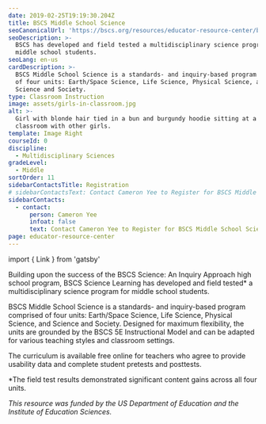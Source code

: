 ```yaml
---
date: 2019-02-25T19:19:30.204Z
title: BSCS Middle School Science
seoCanonicalUrl: 'https://bscs.org/resources/educator-resource-center/bscs-middle-school-science'
seoDescription: >-
  BSCS has developed and field tested a multidisciplinary science program for
  middle school students.
seoLang: en-us
cardDescription: >-
  BSCS Middle School Science is a standards- and inquiry-based program comprised
  of four units: Earth/Space Science, Life Science, Physical Science, and
  Science and Society.
type: Classroom Instruction
image: assets/girls-in-classroom.jpg
alt: >-
  Girl with blonde hair tied in a bun and burgundy hoodie sitting at a table in
  classroom with other girls.
template: Image Right
courseId: 0
discipline:
  - Multidisciplinary Sciences
gradeLevel:
  - Middle
sortOrder: 11
sidebarContactsTitle: Registration
# sidebarContactsText: Contact Cameron Yee to Register for BSCS Middle School Science.
sidebarContacts:
  - contact:
      person: Cameron Yee
      infoat: false
      text: Contact Cameron Yee to Register for BSCS Middle School Science.
page: educator-resource-center
---
```


import { Link } from 'gatsby'

Building upon the success of the BSCS Science: An Inquiry Approach high school program, BSCS Science Learning has developed and field tested* a multidisciplinary science program for middle school students.

BSCS Middle School Science is a standards- and inquiry-based program comprised of four units: Earth/Space Science, Life Science, Physical Science, and Science and Society. Designed for maximum flexibility, the units are grounded by the <Link to="/bscs-5e-instructional-model">BSCS 5E Instructional Model</Link> and can be adapted for various teaching styles and classroom settings.

The curriculum is available free online for teachers who agree to provide usability data and complete student pretests and posttests.

<!-- <a class="btn btn-outline-secondary" href="https://bscs.org/mssciencepreview/" target="_blank" rel="noopener noreferrer">RECREATE FORM CAMERON&nbsp;<sup><i style="font-size: .65rem;" class="fas fa-external-link-alt"></i></sup></a>

recreate this link and change the question asking about the “2014-2015 school year” to “for the upcoming school year” -->

\*The field test results demonstrated significant content gains across all four units.

_This resource was funded by the US Department of Education and the Institute of Education Sciences._
